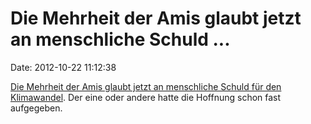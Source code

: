 Die Mehrheit der Amis glaubt jetzt an menschliche Schuld \...
=============================================================

Date: 2012-10-22 11:12:38

[Die Mehrheit der Amis glaubt jetzt an menschliche Schuld für den
Klimawandel](http://www.theregister.co.uk/2012/10/20/most_americans_believe_global_warming_is_caused_by_human_activity/).
Der eine oder andere hatte die Hoffnung schon fast aufgegeben.
